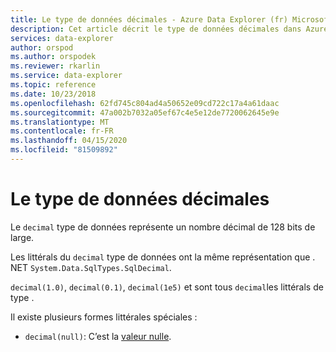 ```yaml
---
title: Le type de données décimales - Azure Data Explorer (fr) Microsoft Docs
description: Cet article décrit le type de données décimales dans Azure Data Explorer.
services: data-explorer
author: orspod
ms.author: orspodek
ms.reviewer: rkarlin
ms.service: data-explorer
ms.topic: reference
ms.date: 10/23/2018
ms.openlocfilehash: 62fd745c804ad4a50652e09cd722c17a4a61daac
ms.sourcegitcommit: 47a002b7032a05ef67c4e5e12de7720062645e9e
ms.translationtype: MT
ms.contentlocale: fr-FR
ms.lasthandoff: 04/15/2020
ms.locfileid: "81509892"
---
```

# <a name="the-decimal-data-type"></a>Le type de données décimales

Le `decimal` type de données représente un nombre décimal de 128 bits de large.

Les littérals du `decimal` type de données ont la même représentation que . NET `System.Data.SqlTypes.SqlDecimal`.

`decimal(1.0)`, `decimal(0.1)`, `decimal(1e5)` et sont tous `decimal`les littérals de type .

Il existe plusieurs formes littérales spéciales :
* `decimal(null)`: C’est la [valeur nulle](null-values.md).